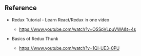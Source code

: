 ## Reference
- Redux Tutorial - Learn React/Redux in one video
  - https://www.youtube.com/watch?v=OSSpVLpuVWA&t=4s

- Basics of Redux Thunk
  - https://www.youtube.com/watch?v=1QI-UE3-0PU
